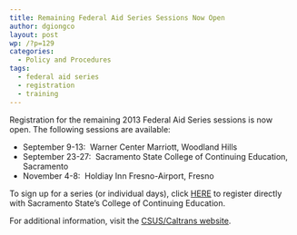 ```yaml
---
title: Remaining Federal Aid Series Sessions Now Open
author: dgiongco
layout: post
wp: /?p=129
categories:
  - Policy and Procedures
tags:
  - federal aid series
  - registration
  - training
---
```

Registration for the remaining 2013 Federal Aid Series sessions is now open. The following sessions are available:

*   September 9-13:  Warner Center Marriott, Woodland Hills
*   September 23-27:  Sacramento State College of Continuing Education, Sacramento
*   November 4-8:  Holdiay Inn Fresno-Airport, Fresno

To sign up for a series (or individual days), click <a href="http://www.cce.csus.edu/conferences/caltrans/localAssistance/training_upcTraining.cfm" target="_blank">HERE</a> to register directly with Sacramento State’s College of Continuing Education.

For additional information, visit the <a href="http://www.cce.csus.edu/conferences/caltrans/localAssistance/index.cfm" target="_blank">CSUS/Caltrans website</a>.